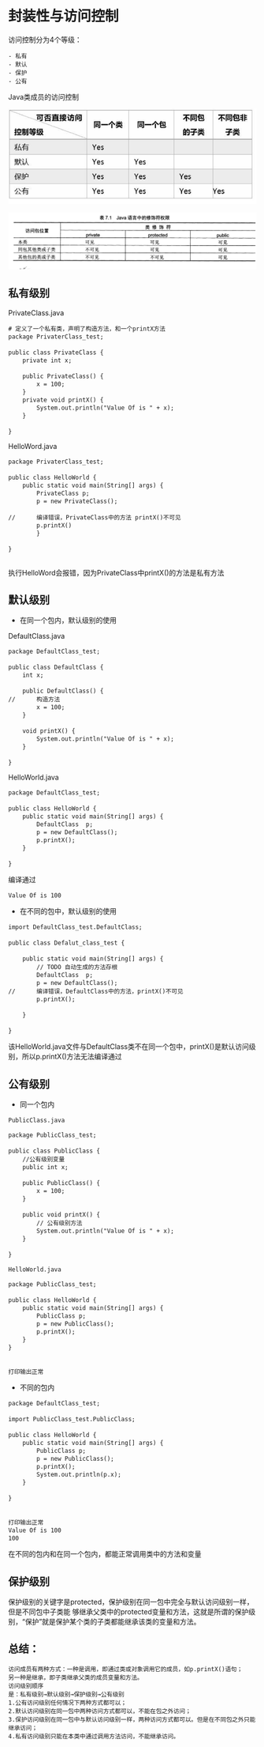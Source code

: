 # 封装性与访问控制

访问控制分为4个等级：

```
- 私有
- 默认
- 保护
- 公有
```

Java类成员的访问控制

![](../../_static/fangwenkongzhi01.png)

![](../../_static/java_xiushifu01.png)

## 私有级别

PrivateClass.java
``` 
# 定义了一个私有类，声明了构造方法，和一个printX方法
package PrivaterClass_test;

public class PrivateClass {
	private int x;
	
	public PrivateClass() {
		x = 100;
	}
	private void printX() {
		System.out.println("Value Of is " + x);
	}
	
}

```
HelloWord.java
```
package PrivaterClass_test;

public class HelloWorld {
	public static void main(String[] args) {
		PrivateClass p;
		p = new PrivateClass();
		
//		编译错误，PrivateClass中的方法 printX()不可见
		p.printX()
		}

}


```
执行HelloWord会报错，因为PrivateClass中printX()的方法是私有方法

## 默认级别

* 在同一个包内，默认级别的使用

DefaultClass.java
``` 
package DefaultClass_test;

public class DefaultClass {
	int x;
	
	public DefaultClass() {
//		构造方法
		x = 100;
	}
	
	void printX() {
		System.out.println("Value Of is " + x);
	}

}

```
HelloWorld.java
``` 
package DefaultClass_test;

public class HelloWorld {
	public static void main(String[] args) {
		DefaultClass  p;
		p = new DefaultClass();
		p.printX();
	}

}

```

编译通过
``` 
Value Of is 100
```

* 在不同的包中，默认级别的使用
``` 
import DefaultClass_test.DefaultClass;

public class Defalut_class_test {

	public static void main(String[] args) {
		// TODO 自动生成的方法存根
		DefaultClass  p;
		p = new DefaultClass();
//		编译错误，DefaultClass中的方法，printX()不可见
		p.printX();

	}

}
```
该HelloWorld.java文件与DefaultClass类不在同一个包中，printX()是默认访问级别，所以p.printX()方法无法编译通过



## 公有级别

* 同一个包内
```
PublicClass.java
```
``` 
package PublicClass_test;

public class PublicClass {
	//公有级别变量
	public int x;

	public PublicClass() {
		x = 100;
	}
	
	public void printX() {
		// 公有级别方法
		System.out.println("Value Of is " + x);
	}
	
}
```
```
HelloWorld.java
```
```
package PublicClass_test;

public class HelloWorld {
	public static void main(String[] args) {
		PublicClass p;
		p = new PublicClass();
		p.printX();
	}
}


打印输出正常
```
* 不同的包内
``` 
package DefaultClass_test;

import PublicClass_test.PublicClass;

public class HelloWorld {
	public static void main(String[] args) {
		PublicClass p;
		p = new PublicClass();
		p.printX();
		System.out.println(p.x);
	}

}


打印输出正常
Value Of is 100
100

```

在不同的包内和在同一个包内，都能正常调用类中的方法和变量


## 保护级别
保护级别的关键字是protected，保护级别在同一包中完全与默认访问级别一样，但是不同包中子类能
够继承父类中的protected变量和方法，这就是所谓的保护级别，“保护”就是保护某个类的子类都能继承该类的变量和方法。





## 总结：
``` 
访问成员有两种方式：一种是调用，即通过类或对象调用它的成员，如p.printX()语句；
另一种是继承，即子类继承父类的成员变量和方法。
访问级别顺序
是：私有级别→默认级别→保护级别→公有级别
1.公有访问级别任何情况下两种方式都可以；
2.默认访问级别在同一包中两种访问方式都可以，不能在包之外访问；
3.保护访问级别在同一包中与默认访问级别一样，两种访问方式都可以。但是在不同包之外只能继承访问；
4.私有访问级别只能在本类中通过调用方法访问，不能继承访问。
```


